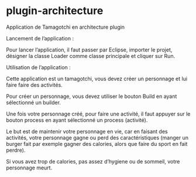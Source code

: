 # plugin-architecture

Application de Tamagotchi en architecture plugin

Lancement de l’application :

Pour lancer l’application, il faut passer par Eclipse, importer le projet, désigner la classe Loader comme classe principale et cliquer sur Run.


Utilisation de l’application :

Cette application est un tamagotchi, vous devez créer un personnage et lui faire faire des activités.

Pour créer un personnage, vous devez utiliser le bouton Build en ayant sélectionné un builder. 

Une fois votre personnage créé, pour faire une activité, il faut appuyer sur le bouton process en ayant sélectionné un process (activité).

Le but est de maintenir votre personnage en vie, car en faisant des activités, votre personnage gagne ou perd des caractéristiques (manger un burger fait par exemple gagner des calories, alors que faire du sport en fait perdre).

Si vous avez trop de calories, pas assez d’hygiene ou de sommeil, votre personnage meurt.
